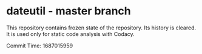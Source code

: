 # dateutil - master branch

This repository contains frozen state of the repository.
Its history is cleared. It is used only for static code
analysis with Codacy.

Commit Time: 1687015959
